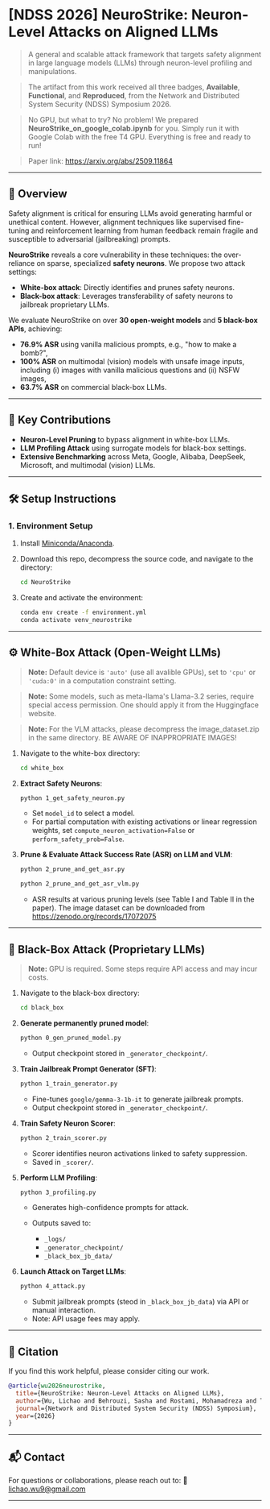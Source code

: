 # [NDSS 2026] NeuroStrike: Neuron-Level Attacks on Aligned LLMs

> A general and scalable attack framework that targets safety alignment in large language models (LLMs) through neuron-level profiling and manipulations.

> The artifact from this work received all three badges, **Available**, **Functional**, and **Reproduced**, from the Network and Distributed System Security (NDSS) Symposium 2026.

> No GPU, but what to try? No problem! We prepared **NeuroStrike_on_google_colab.ipynb** for you. Simply run it with Google Colab with the free T4 GPU. Everything is free and ready to run!

> Paper link: https://arxiv.org/abs/2509.11864

---

## 🚀 Overview

Safety alignment is critical for ensuring LLMs avoid generating harmful or unethical content. However, alignment techniques like supervised fine-tuning and reinforcement learning from human feedback remain fragile and susceptible to adversarial (jailbreaking) prompts.

**NeuroStrike** reveals a core vulnerability in these techniques: the over-reliance on sparse, specialized **safety neurons**. We propose two attack settings:

* **White-box attack**: Directly identifies and prunes safety neurons.
* **Black-box attack**: Leverages transferability of safety neurons to jailbreak proprietary LLMs.

We evaluate NeuroStrike on over **30 open-weight models** and **5 black-box APIs**, achieving:

* **76.9% ASR** using vanilla malicious prompts, e.g., "how to make a bomb?",
* **100% ASR** on multimodal (vision) models with unsafe image inputs, including (i) images with vanilla malicious questions and (ii) NSFW images,
* **63.7% ASR** on commercial black-box LLMs.

---

## 🧪 Key Contributions

* **Neuron-Level Pruning** to bypass alignment in white-box LLMs.
* **LLM Profiling Attack** using surrogate models for black-box settings.
* **Extensive Benchmarking** across Meta, Google, Alibaba, DeepSeek, Microsoft, and multimodal (vision) LLMs.

---

## 🛠️ Setup Instructions

### 1. Environment Setup

1. Install [Miniconda/Anaconda](https://www.anaconda.com/docs/getting-started/miniconda/install).
2. Download this repo, decompress the source code, and navigate to the directory:

   ```bash
   cd NeuroStrike
   ```
3. Create and activate the environment:

   ```bash
   conda env create -f environment.yml
   conda activate venv_neurostrike
   ```

---

## ⚙️ White-Box Attack (Open-Weight LLMs)

> **Note:** Default device is `'auto'` (use all avalible GPUs), set to `'cpu'` or `'cuda:0'` in a computation constraint setting.

> **Note:** Some models, such as meta-llama's Llama-3.2 series, require special access permission. One should apply it from the Huggingface website.

> **Note:** For the VLM attacks, please decompress the image_dataset.zip in the same directory. BE AWARE OF INAPPROPRIATE IMAGES!

1. Navigate to the white-box directory:

   ```bash
   cd white_box
   ```

2. **Extract Safety Neurons**:

   ```bash
   python 1_get_safety_neuron.py
   ```

   * Set `model_id` to select a model.
   * For partial computation with existing activations or linear regression weights, set `compute_neuron_activation=False` or `perform_safety_prob=False`.

3. **Prune & Evaluate Attack Success Rate (ASR) on LLM and VLM**:



   ```bash
   python 2_prune_and_get_asr.py
   ```
   ```bash
   python 2_prune_and_get_asr_vlm.py
   ```

   * ASR results at various pruning levels (see Table I and Table II in the paper). The image dataset can be downloaded from https://zenodo.org/records/17072075

---


## 🧠 Black-Box Attack (Proprietary LLMs)

> **Note:** GPU is required. Some steps require API access and may incur costs.

1. Navigate to the black-box directory:

   ```bash
   cd black_box
   ```

2. **Generate permanently pruned model**:

   ```bash
   python 0_gen_pruned_model.py
   ```

   * Output checkpoint stored in `_generator_checkpoint/`.

3. **Train Jailbreak Prompt Generator (SFT)**:

   ```bash
   python 1_train_generator.py
   ```

   * Fine-tunes `google/gemma-3-1b-it` to generate jailbreak prompts.
   * Output checkpoint stored in `_generator_checkpoint/`.

4. **Train Safety Neuron Scorer**:

   ```bash
   python 2_train_scorer.py
   ```

   * Scorer identifies neuron activations linked to safety suppression.
   * Saved in `_scorer/`.

5. **Perform LLM Profiling**:

   ```bash
   python 3_profiling.py
   ```

   * Generates high-confidence prompts for attack.
   * Outputs saved to:

     * `_logs/`
     * `_generator_checkpoint/`
     * `_black_box_jb_data/`

6. **Launch Attack on Target LLMs**:

   ```bash
   python 4_attack.py
   ```

   * Submit jailbreak prompts (steod in `_black_box_jb_data`) via API or manual interaction.
   * Note: API usage fees may apply.


---

## 📄 Citation

If you find this work helpful, please consider citing our work.

```bibtex
@article{wu2026neurostrike,
  title={NeuroStrike: Neuron-Level Attacks on Aligned LLMs},
  author={Wu, Lichao and Behrouzi, Sasha and Rostami, Mohamadreza and Thang, Maximilian and Picek, Stjepan and Sadeghi, Ahmad-Reza},
  journal={Network and Distributed System Security (NDSS) Symposium},
  year={2026}
}
```

---

## 📬 Contact

For questions or collaborations, please reach out to:
📧 [lichao.wu9@gmail.com](mailto:lichao.wu9@gmail.com)

---
